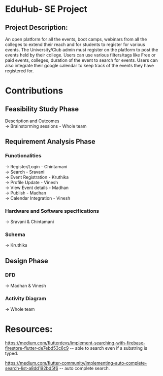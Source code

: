 # EduHub- SE Project
## Project Description:
An open platform for all the events, boot camps, webinars from all the colleges to extend their reach and for students to register for various events. The University/Club admin must register on the platform to post the events held by their college. Users can use various filters/tags like Free or paid events, colleges, duration of the event to search for events. Users can also integrate their google calendar to keep track of the events they have registered for.

# Contributions 

## Feasibility Study Phase
Description and Outcomes<br>
-> Brainstorming sessions - Whole team 

## Requirement Analysis Phase
### Functionalities
-> Register/Login - Chintamani <br>
-> Search - Sravani <br>
-> Event Registration - Kruthika <br>
-> Profile Update - Vinesh <br>
-> View Event details - Madhan <br>
-> Publish - Madhan <br>
-> Calendar Integration - Vinesh <br>

### Hardware and Software specifications 
-> Sravani & Chintamani <br>
### Schema
-> Kruthika <br>

## Design Phase
### DFD
-> Madhan & Vinesh
### Activity Diagram
-> Whole team 


# Resources:
https://medium.com/flutterdevs/implement-searching-with-firebase-firestore-flutter-de7ebd53c8c9   -- able to search even if a substring is typed.

https://medium.com/flutter-community/implementing-auto-complete-search-list-a8dd192bd5f6  -- auto complete search. 

